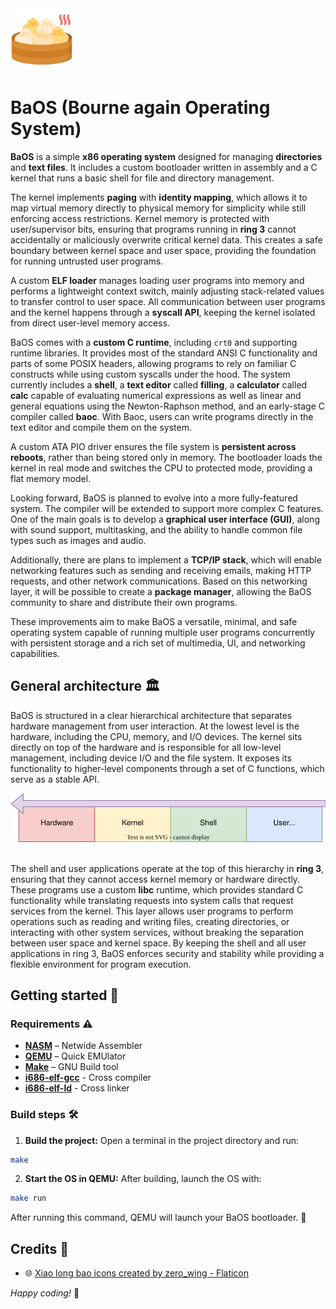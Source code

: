 <img src="assets/bao.png" alt="bao" width="100px">

# BaOS (Bourne again Operating System)

**BaOS** is a simple **x86 operating system** designed for managing **directories** and **text files**. It includes a custom bootloader written in assembly and a C kernel that runs a basic shell for file and directory management.

The kernel implements **paging** with **identity mapping**, which allows it to map virtual memory directly to physical memory for simplicity while still enforcing access restrictions. Kernel memory is protected with user/supervisor bits, ensuring that programs running in **ring 3** cannot accidentally or maliciously overwrite critical kernel data. This creates a safe boundary between kernel space and user space, providing the foundation for running untrusted user programs.

A custom **ELF loader** manages loading user programs into memory and performs a lightweight context switch, mainly adjusting stack-related values to transfer control to user space. All communication between user programs and the kernel happens through a **syscall API**, keeping the kernel isolated from direct user-level memory access.

BaOS comes with a **custom C runtime**, including `crt0` and supporting runtime libraries. It provides most of the standard ANSI C functionality and parts of some POSIX headers, allowing programs to rely on familiar C constructs while using custom syscalls under the hood. The system currently includes a **shell**, a **text editor** called **filling**, a **calculator** called **calc** capable of evaluating numerical expressions as well as linear and general equations using the Newton-Raphson method, and an early-stage C compiler called **baoc**. With Baoc, users can write programs directly in the text editor and compile them on the system.

A custom ATA PIO driver ensures the file system is **persistent across reboots**, rather than being stored only in memory. The bootloader loads the kernel in real mode and switches the CPU to protected mode, providing a flat memory model.

Looking forward, BaOS is planned to evolve into a more fully-featured system. The compiler will be extended to support more complex C features. One of the main goals is to develop a **graphical user interface (GUI)**, along with sound support, multitasking, and the ability to handle common file types such as images and audio.

Additionally, there are plans to implement a **TCP/IP stack**, which will enable networking features such as sending and receiving emails, making HTTP requests, and other network communications. Based on this networking layer, it will be possible to create a **package manager**, allowing the BaOS community to share and distribute their own programs.

These improvements aim to make BaOS a versatile, minimal, and safe operating system capable of running multiple user programs concurrently with persistent storage and a rich set of multimedia, UI, and networking capabilities.

## General architecture 🏛️

BaOS is structured in a clear hierarchical architecture that separates hardware management from user interaction. At the lowest level is the hardware, including the CPU, memory, and I/O devices. The kernel sits directly on top of the hardware and is responsible for all low-level management, including device I/O and the file system. It exposes its functionality to higher-level components through a set of C functions, which serve as a stable API.

<div align="center">
    <img src="assets/architecture.svg" alt="architecture">
</div>
</br>

The shell and user applications operate at the top of this hierarchy in **ring 3**, ensuring that they cannot access kernel memory or hardware directly. These programs use a custom **libc** runtime, which provides standard C functionality while translating requests into system calls that request services from the kernel. This layer allows user programs to perform operations such as reading and writing files, creating directories, or interacting with other system services, without breaking the separation between user space and kernel space. By keeping the shell and all user applications in ring 3, BaOS enforces security and stability while providing a flexible environment for program execution.

## Getting started 🥟

### Requirements ⚠️

- **[NASM](https://www.nasm.us/)** – Netwide Assembler
- **[QEMU](https://www.qemu.org/)** – Quick EMUlator
- **[Make](https://www.gnu.org/software/make/)** – GNU Build tool
- **[i686-elf-gcc](https://github.com/lordmilko/i686-elf-tools/releases)** - Cross compiler
- **[i686-elf-ld](https://github.com/lordmilko/i686-elf-tools/releases)** - Cross linker

### Build steps 🛠️

1. **Build the project:** Open a terminal in the project directory and run:

```bash
make
```

2. **Start the OS in QEMU:** After building, launch the OS with:

```bash
make run
```

After running this command, QEMU will launch your BaOS bootloader. 🏁

## Credits 🙏

- 🌐 <a href="https://www.flaticon.com/free-icons/xiao-long-bao" title="xiao long bao icons">Xiao long bao icons created by zero_wing - Flaticon</a>

_Happy coding!_ 🚀
